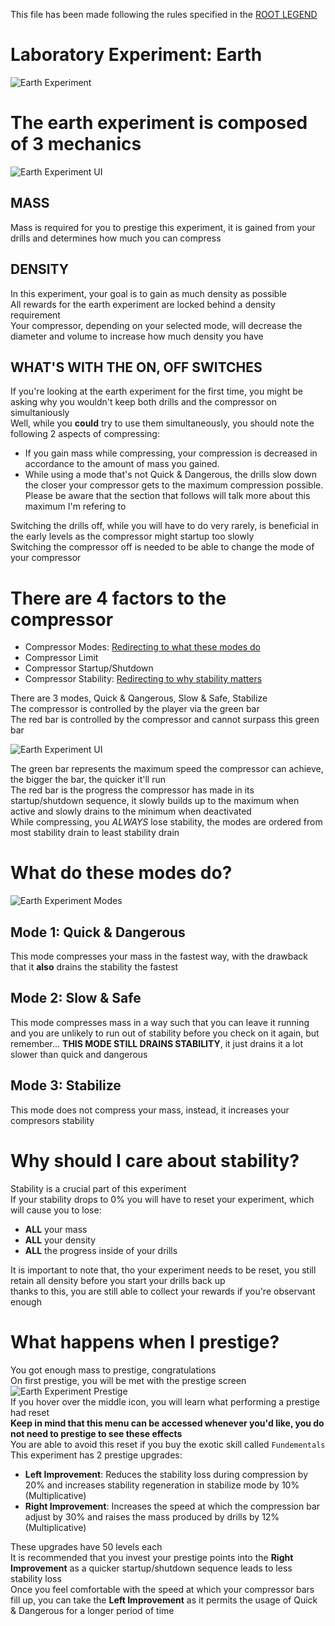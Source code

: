 
This file has been made following the rules specified in the [ROOT LEGEND](https://github.com/Codrineye/Codrineye-s-TPT2-Compendium/blob/b4a7c62a6eefbbd4bb21106c1ce2148d78b29894/FAQ/Readme.md)
# Laboratory Experiment: Earth
![Earth Experiment](https://github.com/Codrineye/Codrineye-s-TPT2-Compendium/blob/dc8a855ce0cd2da64838c325a3f759c84a4db89f/FAQ/Images/Earth%20Experiment.png)

# The earth experiment is composed of 3 mechanics

![Earth Experiment UI](https://github.com/Codrineye/Codrineye-s-TPT2-Compendium/blob/dc8a855ce0cd2da64838c325a3f759c84a4db89f/FAQ/Images/Earth%20Experiment%20Main%20UI.png)
## MASS
Mass is required for you to prestige this experiment, it is gained from your drills and determines how much you can compress

## DENSITY
In this experiment, your goal is to gain as much density as possible\
All rewards for the earth experiment are locked behind a density requirement\
Your compressor, depending on your selected mode, will decrease the diameter and volume to increase how much density you have

## WHAT'S WITH THE ON, OFF SWITCHES
If you're looking at the earth experiment for the first time, you might be asking why you wouldn't keep both drills and the compressor on simultaniously\
Well, while you **could** try to use them simultaneously, you should note the following 2 aspects of compressing:
- If you gain mass while compressing, your compression is decreased in accordance to the amount of mass you gained.
- While using a mode that's not Quick & Dangerous, the drills slow down the closer your compressor gets to the maximum compression possible.\
Please be aware that the section that follows will talk more about this maximum I'm refering to

Switching the drills off, while you will have to do very rarely, is beneficial in the early levels as the compressor might startup too slowly\
Switching the compressor off is needed to be able to change the mode of your compressor

# There are 4 factors to the compressor
- Compressor Modes: [Redirecting to what these modes do](https://github.com/Codrineye/Codrineye-s-TPT2-Compendium/edit/main/FAQ/Tutorials/Laboratory/Laboratory%20Experiment%20Earth.md#what-do-these-modes-do)
- Compressor Limit
- Compressor Startup/Shutdown
- Compressor Stability: [Redirecting to why stability matters](https://github.com/Codrineye/Codrineye-s-TPT2-Compendium/edit/main/FAQ/Tutorials/Laboratory/Laboratory%20Experiment%20Earth.md#why-should-i-care-about-stability)

There are 3 modes, Quick & Qangerous, Slow & Safe, Stabilize\
The compressor is controlled by the player via the green bar\
The red bar is controlled by the compressor and cannot surpass this green bar

![Earth Experiment UI](https://github.com/Codrineye/Codrineye-s-TPT2-Compendium/blob/dc8a855ce0cd2da64838c325a3f759c84a4db89f/FAQ/Images/Earth%20Experiment%20Control%20Bars.png)

The green bar represents the maximum speed the compressor can achieve, the bigger the bar, the quicker it'll run\
The red bar is the progress the compressor has made in its startup/shutdown sequence, it slowly builds up to the maximum when active and slowly drains to the minimum when deactivated\
While compressing, you _ALWAYS_ lose stability, the modes are ordered from most stability drain to least stability drain

# What do these modes do?
![Earth Experiment Modes](https://github.com/Codrineye/Codrineye-s-TPT2-Compendium/blob/cb5560733890c201e17b55b4e2165788d2b51490/FAQ/Images/Earth%20Experiment%20Compressor%20Modes.png)

## Mode 1: Quick & Dangerous
This mode compresses your mass in the fastest way, with the drawback that it **also** drains the stability the fastest
## Mode 2: Slow & Safe
This mode compresses mass in a way such that you can leave it running and you are unlikely to run out of stability before you check on it again, but remember... **THIS MODE STILL DRAINS STABILITY**, it just drains it a lot slower than quick and dangerous
## Mode 3: Stabilize
This mode does not compress your mass, instead, it increases your compresors stability

# Why should I care about stability?
Stability is a crucial part of this experiment\
If your stability drops to 0% you will have to reset your experiment, which will cause you to lose:
- **ALL** your mass
- **ALL** your density
- **ALL** the progress inside of your drills

It is important to note that, tho your experiment needs to be reset, you still retain all density before you start your drills back up\
thanks to this, you are still able to collect your rewards if you're observant enough

# What happens when I prestige?
You got enough mass to prestige, congratulations\
On first prestige, you will be met with the prestige screen\
![Earth Experiment Prestige](https://github.com/Codrineye/Codrineye-s-TPT2-Compendium/blob/5b210d5df14a7f66f5ee1c737b8832da171e9138/FAQ/Images/Earth%20Experiment%20Prestige%20Screen.png)\
If you hover over the middle icon, you will learn what performing a prestige had reset\
**Keep in mind that this menu can be accessed whenever you'd like, you do not need to prestige to see these effects**\
You are able to avoid this reset if you buy the exotic skill called `Fundementals`\
This experiment has 2 prestige upgrades:
- **Left Improvement**: Reduces the stability loss during compression by 20% and increases stability regeneration in stabilize mode by 10% (Multiplicative)
- **Right Improvement**: Increases the speed at which the compression bar adjust by 30% and raises the mass produced by drills by 12% (Multiplicative)

These upgrades have 50 levels each\
It is recommended that you invest your prestige points into the **Right Improvement** as a quicker startup/shutdown sequence leads to less stability loss\
Once you feel comfortable with the speed at which your compressor bars fill up, you can take the **Left Improvement** as it permits the usage of Quick & Dangerous for a longer period of time
